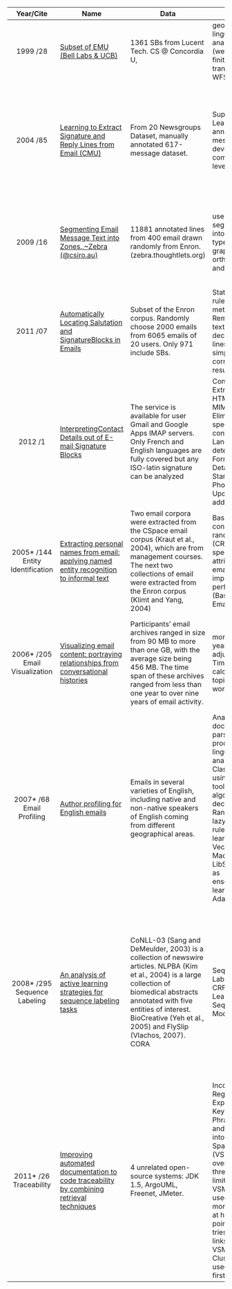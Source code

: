 |             Year/Cite            | Name                                                                                                                                  | Data                                                                                                                                                                                                                                                        | Method                                                                                                                                                                                                                                                                                                       | Results                                                                                                                                                                                                                                                                                               |                                                                                                        |
|:--------------------------------:|---------------------------------------------------------------------------------------------------------------------------------------|-------------------------------------------------------------------------------------------------------------------------------------------------------------------------------------------------------------------------------------------------------------|--------------------------------------------------------------------------------------------------------------------------------------------------------------------------------------------------------------------------------------------------------------------------------------------------------------|-------------------------------------------------------------------------------------------------------------------------------------------------------------------------------------------------------------------------------------------------------------------------------------------------------|--------------------------------------------------------------------------------------------------------|
| 1999 /28                         | [Subset of EMU (Bell Labs & UCB)](http://dl.acm.org/citation.cfm?id=326442)                                                           | 1361 SBs from Lucent Tech.  CS @ Concordia U,                                                                                                                                                                                                               | geometrical & linguistic analysis  (weighted finite-state transducers WFST)                                                                                                                                                                                                                                  | Recall: 53%-->93% Precision: 90%                                                                                                                                                                                                                                                                      |                                                                                                        |
| 2004 /85                         | [Learning to Extract Signature and Reply Lines from Email (CMU)](http://www.cs.cmu.edu/~wcohen/postscript/email-2004.pdf)             | From 20 Newsgroups Dataset, manually annotated 617-message dataset.                                                                                                                                                                                         | Supervised Learning on annotated messages to develop component-level analysis.                                                                                                                                                                                                                               | Accuracy:>97% Sequential learners better than non-sequential. CRF best w/o. features.  CPerceptron(5,25) best w. features (best overall, accuracy 99.37%); CMM(SVM, 5) is a close second.                                                                                                             | Compared with Naive Byes, Maximum Entropy, SVM(best), VotedPreceptrop, AdaBoost.s                      |
| 2009 /16                         | [Segmenting Email Message Text into Zones.,~Zebra (@csiro.au)](http://dl.acm.org/citation.cfm?id=1699632)                             | 11881 annotated lines from 400 email drawn randomly from Enron.(zebra.thoughtlets.org)                                                                                                                                                                      | use SVM to segment email into 9 zone types based on graphic, orthographic and lexical cues.                                                                                                                                                                                                                  | accuracy of 87.01%, when the number of zones is abstracted to two or three zone classes, this increases to 93.60% and 91.53% respectively.                                                                                                                                                            |                                                                                                        |
| 2011 /07                         | [Automatically Locating Salutation and SignatureBlocks in Emails](http://ieeexplore.ieee.org/xpls/abs_all.jsp?arnumber=6019891&tag=1) | Subset of the Enron corpus.  Randomly choose 2000 emails from 6065 emails of 20 users. Only 971 include SBs.                                                                                                                                                | Statistical and rules restricted method. 1. Remove quoted text.  2. Roughly decide, last K lines. 3. Using 3 simple rules to correct the result.                                                                                                                                                             | Average F1 value above 94%                                                                                                                                                                                                                                                                            | Do not use any features of text lines or email lay-out features.  Not comparable with the others work. |
| 2012 /1                          | [InterpretingContact Details out of E-mail Signature Blocks](http://dl.acm.org/citation.cfm?id=2188211)                               | The service is available for user Gmail and Google Apps IMAP servers. Only French and English languages are fully covered but any ISO-latin signature can be analyzed                                                                                       | Context; Extraction of HTML Part from MIME format; Elimination of specific configurations; Language detection; Formatting Details in vCard; Standardizing Phone Numbers; Update the address books.                                                                                                           | Millions of emails were analyzed by the servers, specific rules were adopted: non-isolatin encoding or above-200kO emails, for instance, are not analyzed for the sake of robustness.                                                                                                                 |                                                                                                        |
| 2005* /144 Entity Identification | [Extracting personal names from email: applying named entity recognition to informal text](http://dl.acm.org/citation.cfm?id=1220631) | Two email corpora were extracted from the CSpace email corpus (Kraut et al., 2004), which are from management courses. The next two collections of email were extracted from the Enron corpus (Klimt and Yang, 2004)                                        | Based on conditional random fields (CRE), they use special attributes of emalil text to improve the performance.(Basic, Dict., Email)                                                                                                                                                                        | F1: 87.9%-92.9 for Mgmt F1: 76.2%-76.9% for Enron.                                                                                                                                                                                                                                                    |                                                                                                        |
| 2006* /205 Email Visualization   | [Visualizing email content: portraying relationships from conversational histories](http://dl.acm.org/citation.cfm?id=1124919)        | Participants’ email archives ranged in size from 90 MB to more than one GB, with the average size being 456 MB. The time span of these archives ranged from less than one year to over nine years of email activity.                                        | monthly and yearly words; adjusting the Time Scale; calculating the topic word(TFIDF);                                                                                                                                                                                                                       | Two modes of personalized email visualization: exploration of “big picture” trends and themes (“haystack”) and more detail-oriented exploration (“needle”).                                                                                                                                           |                                                                                                        |
| 2007* /68 Email Profiling        | [Author profiling for English emails](http://hum.csse.unimelb.edu.au/pacling2007/pdf/PACLING200730.pdf)                               | Emails in several varieties of English, including native and non-native speakers of English coming from different geographical areas.                                                                                                                       | Analysis: document parsing , text processing and linguistic analysis. Classification using WEKA toolkit of several algorithms: decision trees RandomForest, lazy learners , rule-based learners Support Vector Machines, LibSVM  as well as ensemble/meta-learners , AdaBoostM1.                             | Results show chosen approach works well for author profiling and that using different classifiers in combination with a subset of available features can be beneficial for predicting single traits.                                                                                                  |                                                                                                        |
| 2008* /295 Sequence Labeling     | [An analysis of active learning strategies for sequence labeling tasks](http://dl.acm.org/citation.cfm?id=1613855)                    | CoNLL-03 (Sang and DeMeulder, 2003) is a collection of newswire articles. NLPBA (Kim et al., 2004) is a large collection of biomedical abstracts annotated with five entities of interest. BioCreative (Yeh et al., 2005) and FlySlip (Vlachos, 2007). CORA | Sequence Labeling and CRFs; Active Learning with Sequence Models;                                                                                                                                                                                                                                            | The large-scale empirical evaluation demonstrates that some of these newly proposed methods advance the state of the art in active learning with sequence models. These methods include information density (which we recommend in practice), sequence vote entropy, and sometimes Fisher information |                                                                                                        |
| 2011* /26 Traceability           | [Improving automated documentation to code traceability by combining retrieval techniques](http://dl.acm.org/citation.cfm?id=2190177) | 4 unrelated open-source systems: JDK 1.5, ArgoUML, Freenet, JMeter.                                                                                                                                                                                         | Incorporating Regular Expression (RE), Key Phrases(KP), and Clustering into a Vector Space Model (VSM) to overcoming the three main limitations of VSM. 1. RE is used to get more true links at high cut points. 2. KP tries to recover links missed by VSM. 3. Clustering is used after the first two steps | The F-Performance varies from 60% to 90% for the 4 systems.                                                                                                                                                                                                                                           |                                                                                                        |
